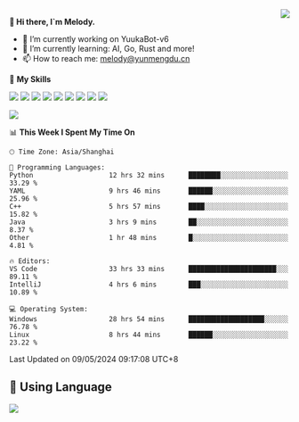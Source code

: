 <a href="#">
  <img align="right" src="https://github-readme-stats.vercel.app/api?username=melodyyuuka&count_private=true&show_icons=true" />
</a>

**👋 Hi there, I`m Melody.**

- 🔭 I’m currently working on YuukaBot-v6
- 🌱 I’m currently learning: AI, Go, Rust and more!
- 📫 How to reach me: melody@yunmengdu.cn

🌟 **My Skills** 

![](https://img.shields.io/badge/-Python-3e74a2?style=flat-square&logo=Python&logoColor=fff)
![](https://img.shields.io/badge/-Java-007396?style=flat-square&logo=OpenJDK&logoColor=fff)
![](https://img.shields.io/badge/-Node.js-339933?style=flat-square&logo=Node.js&logoColor=fff)
![](https://img.shields.io/badge/-Git-f05032?style=flat-square&logo=git&logoColor=fff)
![](https://img.shields.io/badge/-PostgreSQL-4169e1?style=flat-square&logo=PostgreSQL&logoColor=fff)
![](https://img.shields.io/badge/-Rust-000000?style=flat-square&logo=rust&logoColor=fff)
![](https://img.shields.io/badge/-VSCode-007acc?style=flat-square&logo=Visual-Studio-Code&logoColor=fff)
![](https://img.shields.io/badge/-FastAPI-009688?style=flat-square&logo=FastAPI&logoColor=fff)
![](https://img.shields.io/badge/-Linux-000000?style=flat-square&logo=Linux&logoColor=fff)


![](https://wakatime.com/badge/user/fa6dc0e2-47c5-4d2d-ae45-69fec6f2122c.svg)

<!--START_SECTION:waka-->
📊 **This Week I Spent My Time On** 

```text
🕑︎ Time Zone: Asia/Shanghai

💬 Programming Languages: 
Python                   12 hrs 32 mins      ████████░░░░░░░░░░░░░░░░░   33.29 % 
YAML                     9 hrs 46 mins       ██████░░░░░░░░░░░░░░░░░░░   25.96 % 
C++                      5 hrs 57 mins       ████░░░░░░░░░░░░░░░░░░░░░   15.82 % 
Java                     3 hrs 9 mins        ██░░░░░░░░░░░░░░░░░░░░░░░    8.37 % 
Other                    1 hr 48 mins        █░░░░░░░░░░░░░░░░░░░░░░░░    4.81 % 

🔥 Editors: 
VS Code                  33 hrs 33 mins      ██████████████████████░░░   89.11 % 
IntelliJ                 4 hrs 6 mins        ███░░░░░░░░░░░░░░░░░░░░░░   10.89 % 

💻 Operating System: 
Windows                  28 hrs 54 mins      ███████████████████░░░░░░   76.78 % 
Linux                    8 hrs 44 mins       ██████░░░░░░░░░░░░░░░░░░░   23.22 % 
```


 Last Updated on 09/05/2024 09:17:08 UTC+8
<!--END_SECTION:waka-->

## 🥰 **Using Language**

![](https://github-readme-stats.vercel.app/api/wakatime?username=MelodyYuyuko&layout=compact&hide_border=true)
